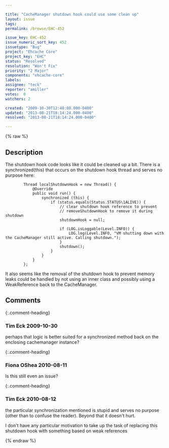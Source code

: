 ```yaml
---

title: "CacheManager shutdown hook could use some clean up"
layout: issue
tags: 
permalink: /browse/EHC-452

issue_key: EHC-452
issue_numeric_sort_key: 452
issuetype: "Bug"
project: "Ehcache Core"
project_key: "EHC"
status: "Resolved"
resolution: "Won't Fix"
priority: "2 Major"
components: "ehcache-core"
labels: 
assignee: "teck"
reporter: "amiller"
votes:  0
watchers: 2

created: "2009-10-30T12:40:08.000-0400"
updated: "2013-08-21T18:14:24.000-0400"
resolved: "2013-08-21T18:14:24.000-0400"

---
```




{% raw %}



## Description

<div markdown="1" class="description">

The shutdown hook code looks like it could be cleaned up a bit.  There is a synchronized(this) that occurs on the shutdown hook thread and serves no purpose here:

            Thread localShutdownHook = new Thread() {
                @Override
                public void run() {
                    synchronized (this) {
                        if (status.equals(Status.STATUS\1ALIVE)) {
                            // clear shutdown hook reference to prevent
                            // removeShutdownHook to remove it during shutdown
                            shutdownHook = null;

                            if (LOG.isLoggable(Level.INFO)) {
                                LOG.log(Level.INFO, "VM shutting down with the CacheManager still active. Calling shutdown.");
                            }
                            shutdown();
                        }
                    }
                }
            };

It also seems like the removal of the shutdown hook to prevent memory leaks could be handled by not using an inner class and possibly using a WeakReference back to the CacheManager.

</div>

## Comments


{:.comment-heading}
### **Tim Eck** <span class="date">2009-10-30</span>

<div markdown="1" class="comment">

perhaps that logic is better suited for a synchronized method back on the enclosing cachemanager instance?

</div>


{:.comment-heading}
### **Fiona OShea** <span class="date">2010-08-11</span>

<div markdown="1" class="comment">

Is this still even an issue?

</div>


{:.comment-heading}
### **Tim Eck** <span class="date">2010-08-12</span>

<div markdown="1" class="comment">

the particular synchronization mentioned is stupid and serves no purpose (other than to confuse the reader). Beyond that it doesn't hurt. 

I don't have any particular motivation to take up the task of replacing this shutdown hook with something based on weak references

</div>



{% endraw %}
